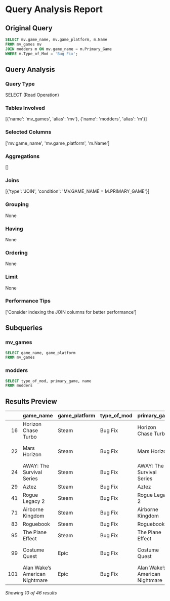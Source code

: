 # Query Analysis Report

## Original Query
```sql
SELECT mv.game_name, mv.game_platform, m.Name
FROM mv_games mv
JOIN modders m ON mv.game_name = m.Primary_Game
WHERE m.Type_of_Mod = 'Bug Fix';
```

## Query Analysis

### Query Type
SELECT (Read Operation)

### Tables Involved
[{'name': 'mv_games', 'alias': 'mv'}, {'name': 'modders', 'alias': 'm'}]

### Selected Columns
['mv.game_name', 'mv.game_platform', 'm.Name']

### Aggregations
[]

### Joins
[{'type': 'JOIN', 'condition': 'MV.GAME_NAME = M.PRIMARY_GAME'}]

### Grouping
None

### Having
None

### Ordering
None

### Limit
None

### Performance Tips
['Consider indexing the JOIN columns for better performance']

## Subqueries

### mv_games
```sql
SELECT game_name, game_platform
FROM mv_games
```

### modders
```sql
SELECT type_of_mod, primary_game, name
FROM modders
```

## Results Preview
|     | game_name                      | game_platform   | type_of_mod   | primary_game                   | name                            |
|----:|:-------------------------------|:----------------|:--------------|:-------------------------------|:--------------------------------|
|  16 | Horizon Chase Turbo            | Steam           | Bug Fix       | Horizon Chase Turbo            | Donna Marshall                  |
|  22 | Mars Horizon                   | Steam           | Bug Fix       | Mars Horizon                   | Трофимов Галактион Демидович    |
|  24 | AWAY: The Survival Series      | Steam           | Bug Fix       | AWAY: The Survival Series      | Michael Harris                  |
|  29 | Aztez                          | Steam           | Bug Fix       | Aztez                          | Ian Frazier                     |
|  41 | Rogue Legacy 2                 | Steam           | Bug Fix       | Rogue Legacy 2                 | Luis Perry                      |
|  71 | Airborne Kingdom               | Steam           | Bug Fix       | Airborne Kingdom               | Tyler Montgomery                |
|  83 | Roguebook                      | Steam           | Bug Fix       | Roguebook                      | Paulette Benard                 |
|  95 | The Plane Effect               | Steam           | Bug Fix       | The Plane Effect               | Eugene Hudson                   |
|  99 | Costume Quest                  | Epic            | Bug Fix       | Costume Quest                  | Герасимова Ульяна Святославовна |
| 101 | Alan Wake’s American Nightmare | Epic            | Bug Fix       | Alan Wake’s American Nightmare | Калинина Ангелина Ждановна      |

*Showing 10 of 46 results*
